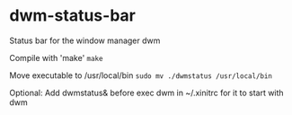 # dwm-status-bar
Status bar for the window manager dwm

Compile with 'make'
`make`

Move executable to /usr/local/bin
`sudo mv ./dwmstatus /usr/local/bin`

Optional:
Add dwmstatus& before exec dwm in ~/.xinitrc for it to start with dwm
